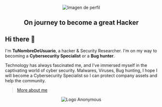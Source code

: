 <p align="center">
  <img src="URL_DE_LA_IMAGEN" alt="Imagen de perfil">
</p>

<h2 align="center"><strong>On journey to become a great Hacker</strong></h2>

## Hi there 👋

I'm **TuNombreDeUsuario**, a hacker & Security Researcher. I'm on my way to becoming a **Cybersecurity Specialist** or a **Bug hunter**.

Technology has always fascinated me, and I've immersed myself in the captivating world of cyber security. Malwares, Viruses, Bug hunting, I hope I will become a Cybersecurity Specialist so I can protect company assets and help the community.

> [More about me](#)

<p align="center">
  <img src="https://www.likeinteligente.org/wp-content/uploads/2023/10/68747470733a2f2f6d656469612e74656e6f722e636f6d2f7a7a6e746d325f3942336741414141432f6861636b65722e676966.gif" alt="Logo Anonymous">
</p>


<!--
**h4ckxel/h4ckxel** is a ✨ _special_ ✨ repository because its `README.md` (this file) appears on your GitHub profile.

Here are some ideas to get you started:

- 🔭 I’m currently working on ...
- 🌱 I’m currently learning ...
- 👯 I’m looking to collaborate on ...
- 🤔 I’m looking for help with ...
- 💬 Ask me about ...
- 📫 How to reach me: ...
- 😄 Pronouns: ...
- ⚡ Fun fact: ...
-->
